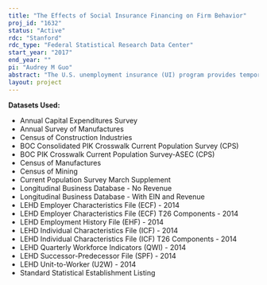 ```yaml
---
title: "The Effects of Social Insurance Financing on Firm Behavior"
proj_id: "1632"
status: "Active"
rdc: "Stanford"
rdc_type: "Federal Statistical Research Data Center"
start_year: "2017"
end_year: ""
pi: "Audrey M Guo"
abstract: "The U.S. unemployment insurance (UI) program provides temporary monetary benefits to laid off workers, a program that millions of Americans utilize annually. Each state independently administers and finances their own UI program, determining funding schemes, rates, and program generosity within general federal guidelines. This project uses state-level variation in the financing of UI and other social insurance programs, such as workers’ compensation, to analyze the effect of social insurance financing on firm behavior and outcomes. How do firms respond to the funding mechanisms in their state and how does that feeds back into the economy as a whole?"
layout: project
---
```


**Datasets Used:**

  - Annual Capital Expenditures Survey 
  - Annual Survey of Manufactures 
  - Census of Construction Industries 
  - BOC Consolidated PIK Crosswalk Current Population Survey (CPS) 
  - BOC PIK Crosswalk Current Population Survey-ASEC (CPS) 
  - Census of Manufactures 
  - Census of Mining 
  - Current Population Survey March Supplement 
  - Longitudinal Business Database - No Revenue 
  - Longitudinal Business Database - With EIN and Revenue 
  - LEHD Employer Characteristics File (ECF) - 2014 
  - LEHD Employer Characteristics File (ECF) T26 Components - 2014 
  - LEHD Employment History File (EHF) - 2014 
  - LEHD Individual Characteristics File (ICF) - 2014 
  - LEHD Individual Characteristics File (ICF) T26 Components - 2014 
  - LEHD Quarterly Workforce Indicators (QWI) - 2014 
  - LEHD Successor-Predecessor File (SPF) - 2014 
  - LEHD Unit-to-Worker (U2W) - 2014 
  - Standard Statistical Establishment Listing 

